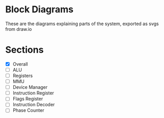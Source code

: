 Block Diagrams
=======

These are the diagrams explaining parts of the system, exported as svgs from draw.io

# Sections
- [x] Overall
- [ ] ALU
- [ ] Registers
- [ ] MMU
- [ ] Device Manager
- [ ] Instruction Register
- [ ] Flags Register
- [ ] Instruction Decoder
- [ ] Phase Counter
